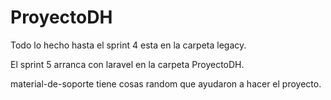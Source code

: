 # ProyectoDH

Todo lo hecho hasta el sprint 4 esta en la carpeta legacy.

El sprint 5 arranca con laravel en la carpeta ProyectoDH.

material-de-soporte tiene cosas random que ayudaron a hacer el proyecto.